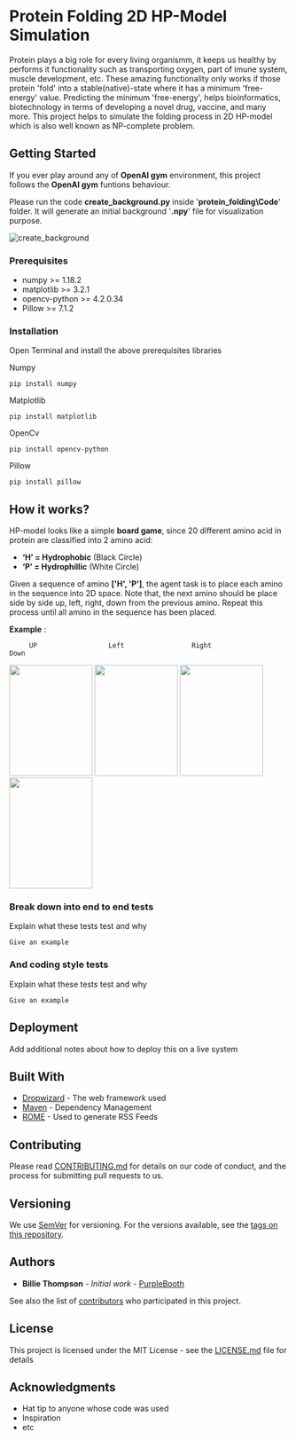 # Protein Folding 2D HP-Model Simulation

Protein plays a big role for every living organismm, it keeps us healthy by performs it functionality such as transporting oxygen, part of imune system, muscle development, etc. These amazing functionality only works if those protein 'fold' into a stable(native)-state where it has a minimum 'free-energy' value. Predicting the minimum 'free-energy', helps bioinformatics, biotechnology in terms of developing a novel drug, vaccine, and many more. This project helps to simulate the folding process in 2D HP-model which is also well known as NP-complete problem.

## Getting Started

If you ever play around any of **OpenAI gym** environment, this project follows the **OpenAI gym** funtions behaviour.

Please run the code **create_background.py** inside '**protein_folding\Code**' folder. 
It will generate an initial background '**.npy**' file for visualization purpose.

![create_background](https://user-images.githubusercontent.com/58515206/84480578-f60c8200-acbe-11ea-9cc2-ad220a287f38.PNG)

### Prerequisites

* numpy               >=   1.18.2
* matplotlib          >=   3.2.1
* opencv-python       >=   4.2.0.34
* Pillow              >=   7.1.2

### Installation
Open Terminal and install the above prerequisites libraries

Numpy
```
pip install numpy
```
Matplotlib
```
pip install matplotlib
```
OpenCv
```
pip install opencv-python
```
Pillow
```
pip install pillow
```

## How it works?

HP-model looks like a simple **board game**, since 20 different amino acid in protein are classified into 2 amino acid:
*	**‘H’ = Hydrophobic**  (Black Circle)
*	**‘P’ = Hydrophillic** (White Circle)

Given a sequence of amino **['H', 'P']**, the agent task is to place each amino in the sequence into 2D space. Note that, the next amino should be place side by side up, left, right, down from the previous amino. Repeat this process until all amino in the sequence has been placed.

**Example** :

         UP                  Left                 Right                Down

<img src="https://user-images.githubusercontent.com/58515206/84485971-eee97200-acc6-11ea-9d24-e0ed2f09b990.PNG" alt="" data-canonical-src="https://user-images.githubusercontent.com/58515206/84485971-eee97200-acc6-11ea-9d24-e0ed2f09b990.PNG" width="150" height="200" /> <img src="https://user-images.githubusercontent.com/58515206/84487608-32dd7680-acc9-11ea-98c1-705e57684f7b.PNG" alt="" data-canonical-src="https://user-images.githubusercontent.com/58515206/84488014-cadb6000-acc9-11ea-9a63-22b659dbe3cb.PNG" width="150" height="200" /> <img src="https://user-images.githubusercontent.com/58515206/84488014-cadb6000-acc9-11ea-9a63-22b659dbe3cb.PNG" alt="" data-canonical-src="https://user-images.githubusercontent.com/58515206/84487959-b7c89000-acc9-11ea-9a2f-259b96c88e7a.PNG" width="150" height="200" /> <img src="https://user-images.githubusercontent.com/58515206/84488248-1c83ea80-acca-11ea-937e-ad5463365637.PNG" alt="" data-canonical-src="https://user-images.githubusercontent.com/58515206/84488248-1c83ea80-acca-11ea-937e-ad5463365637.PNG" width="150" height="200" />

### Break down into end to end tests

Explain what these tests test and why

```
Give an example
```

### And coding style tests

Explain what these tests test and why

```
Give an example
```

## Deployment

Add additional notes about how to deploy this on a live system

## Built With

* [Dropwizard](http://www.dropwizard.io/1.0.2/docs/) - The web framework used
* [Maven](https://maven.apache.org/) - Dependency Management
* [ROME](https://rometools.github.io/rome/) - Used to generate RSS Feeds

## Contributing

Please read [CONTRIBUTING.md](https://gist.github.com/PurpleBooth/b24679402957c63ec426) for details on our code of conduct, and the process for submitting pull requests to us.

## Versioning

We use [SemVer](http://semver.org/) for versioning. For the versions available, see the [tags on this repository](https://github.com/your/project/tags). 

## Authors

* **Billie Thompson** - *Initial work* - [PurpleBooth](https://github.com/PurpleBooth)

See also the list of [contributors](https://github.com/your/project/contributors) who participated in this project.

## License

This project is licensed under the MIT License - see the [LICENSE.md](LICENSE.md) file for details

## Acknowledgments

* Hat tip to anyone whose code was used
* Inspiration
* etc

